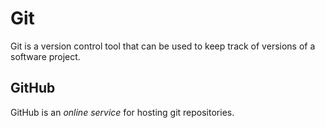 # Git

Git is a version control tool that can be used to keep track of versions of a software project.

## GitHub

GitHub is an *online service* for hosting git repositories.